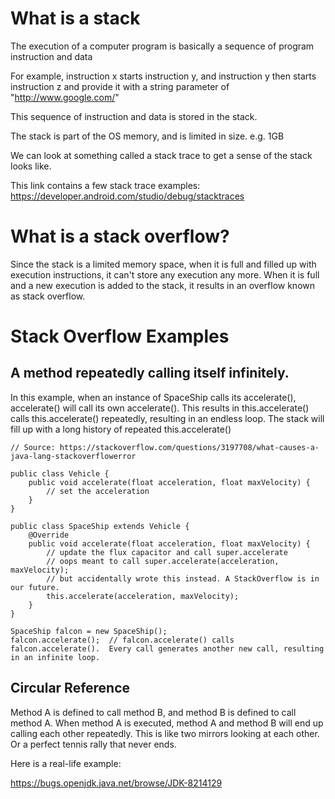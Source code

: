 # What is a stack

The execution of a computer program is basically a sequence of program instruction and data

For example, instruction x starts instruction y, and instruction y then starts instruction z and provide it with a string parameter of "http://www.google.com/"

This sequence of instruction and data is stored in the stack.

The stack is part of the OS memory, and is limited in size.  e.g. 1GB

We can look at something called a stack trace to get a sense of the stack looks like.

This link contains a few stack trace examples: https://developer.android.com/studio/debug/stacktraces

# What is a stack overflow?

Since the stack is a limited memory space, when it is full and filled up with execution instructions, it can't store any execution any more.
When it is full and a new execution is added to the stack, it results in an overflow known as stack overflow.


# Stack Overflow Examples

## A method repeatedly calling itself infinitely.

In this example, when an instance of SpaceShip calls its accelerate(), accelerate() will call its own accelerate().
This results in this.accelerate() calls this.accelerate() repeatedly, resulting in an endless loop.
The stack will fill up with a long history of repeated this.accelerate()

```
// Source: https://stackoverflow.com/questions/3197708/what-causes-a-java-lang-stackoverflowerror

public class Vehicle {
    public void accelerate(float acceleration, float maxVelocity) {
        // set the acceleration
    }
}

public class SpaceShip extends Vehicle {
    @Override
    public void accelerate(float acceleration, float maxVelocity) {
        // update the flux capacitor and call super.accelerate
        // oops meant to call super.accelerate(acceleration, maxVelocity);
        // but accidentally wrote this instead. A StackOverflow is in our future.
        this.accelerate(acceleration, maxVelocity); 
    }
}

SpaceShip falcon = new SpaceShip();
falcon.accelerate();  // falcon.accelerate() calls falcon.accelerate().  Every call generates another new call, resulting in an infinite loop.

```

## Circular Reference

Method A is defined to call method B, and method B is defined to call method A.
When method A is executed, method A and method B will end up calling each other repeatedly.
This is like two mirrors looking at each other.  Or a perfect tennis rally that never ends.

Here is a real-life example:

https://bugs.openjdk.java.net/browse/JDK-8214129

